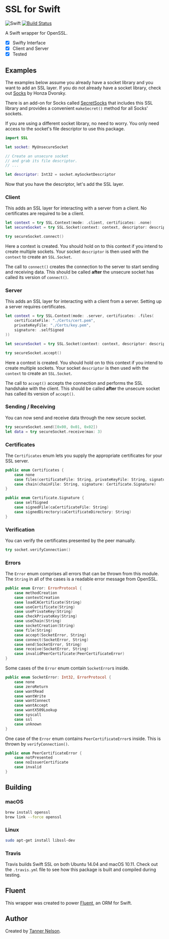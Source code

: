 # SSL for Swift

![Swift](https://camo.githubusercontent.com/0727f3687a1e263cac101c5387df41048641339c/68747470733a2f2f696d672e736869656c64732e696f2f62616467652f53776966742d332e302d6f72616e67652e7376673f7374796c653d666c6174)
[![Build Status](https://travis-ci.org/qutheory/ssl.svg?branch=master)](https://travis-ci.org/qutheory/mysql)

A Swift wrapper for OpenSSL.

- [x] Swifty Interface
- [x] Client and Server
- [x] Tested

## Examples

The examples below assume you already have a socket library and you want to add an SSL layer. If you do not already have a socket library, check out [Socks](https://github.com/czechboy0/Socks) by Honza Dvorsky. 

There is an add-on for Socks called [SecretSocks](https://github.com/czechboy0/SecretSocks) that includes this SSL library and provides a convenient `makeSecret()` method for all Socks' sockets.

If you are using a different socket library, no need to worry. You only need access to the socket's file descriptor to use this package.

```swift
import SSL

let socket: MyUnsecureSocket

// Create an unsecure socket
// and grab its file descriptor.
// ...

let descriptor: Int32 = socket.mySocketDescriptor
```

Now that you have the descriptor, let's add the SSL layer.

### Client

This adds an SSL layer for interacting with a server from a client. No certificates are required to be a client.

```swift
let context = try SSL.Context(mode: .client, certificates: .none)
let secureSocket = try SSL.Socket(context: context, descriptor: descriptor)

try secureSocket.connect()
```

Here a context is created. You should hold on to this context if you intend to create multiple sockets. Your socket `descriptor` is then used with the `context` to create an `SSL.Socket`. 

The call to `connect()` creates the connection to the server to start sending and receiving data. This should be called **after** the unsecure socket has called its version of `connect()`.

### Server 

This adds an SSL layer for interacting with a client from a server. Setting up a server requires certificates.

```swift
let context = try SSL.Context(mode: .server, certificates: .files(
    certificateFile: "./Certs/cert.pem",
    privateKeyFile: "./Certs/key.pem",
    signature: .selfSigned
))

let secureSocket = try SSL.Socket(context: context, descriptor: descriptor)

try secureSocket.accept()
```

Here a context is created. You should hold on to this context if you intend to create multiple sockets. Your socket `descriptor` is then used with the `context` to create an `SSL.Socket`. 

The call to `accept()` accepts the connection and performs the SSL handshake with the client. This should be called **after** the unsecure socket has called its version of `accept()`.

### Sending / Receiving

You can now send and receive data through the new secure socket.

```swift
try secureSocket.send([0x00, 0x01, 0x02])
let data = try secureSocket.receive(max: 3)
```

### Certificates

The `Certificates` enum lets you supply the appropriate certificates for your SSL server.

```swift
public enum Certificates {
    case none
    case files(certificateFile: String, privateKeyFile: String, signature: Certificate.Signature)
    case chain(chainFile: String, signature: Certificate.Signature)
}

public enum Certificate.Signature {
    case selfSigned
    case signedFile(caCertificateFile: String)
    case signedDirectory(caCertificateDirectory: String)
}
```

### Verification

You can verify the certificates presented by the peer manually.

```swift
try socket.verifyConnection()
```

### Errors

The `Error` enum comprises all errors that can be thrown from this module. The `String` in all of the cases is a readable error message from OpenSSL.

```swift
public enum Error: ErrorProtocol {
    case methodCreation
    case contextCreation
    case loadCACertificate(String)
    case useCertificate(String)
    case usePrivateKey(String)
    case checkPrivateKey(String)
    case useChain(String)
    case socketCreation(String)
    case file(String)
    case accept(SocketError, String)
    case connect(SocketError, String)
    case send(SocketError, String)
    case receive(SocketError, String)
    case invalidPeerCertificate(PeerCertificateError)
}
```

Some cases of the `Error` enum contain `SocketError`s inside.

```swift
public enum SocketError: Int32, ErrorProtocol {
    case none
    case zeroReturn
    case wantRead
    case wantWrite
    case wantConnect
    case wantAccept
    case wantX509Lookup
    case syscall
    case ssl
    case unknown
}
```

One case of the `Error` enum contains `PeerCertificateError`s inside. This is thrown by `verifyConnection()`.

```swift
public enum PeerCertificateError {
    case notPresented
    case noIssuerCertificate
    case invalid
}
```

## Building

### macOS

```bash
brew install openssl
brew link --force openssl
```

### Linux

```bash
sudo apt-get install libssl-dev
```

### Travis

Travis builds Swift SSL on both Ubuntu 14.04 and macOS 10.11. Check out the `.travis.yml` file to see how this package is built and compiled during testing.

## Fluent

This wrapper was created to power [Fluent](https://github.com/qutheory/fluent), an ORM for Swift. 

## Author

Created by [Tanner Nelson](https://github.com/tannernelson).
